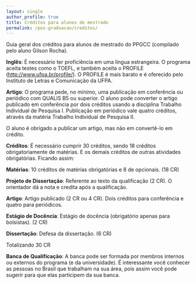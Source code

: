 ```yaml
---
layout: single
author_profile: true
title: Créditos para alunos de mestrado
permalink: /pos-graduacao/creditos/
---
```


Guia geral dos créditos para alunos de mestrado do PPGCC (compilado pelo aluno Gilson Rocha).

**Inglês**: É necessário ter proficiência em uma língua estrangeira. O programa aceita testes como o TOEFL, e também aceita o PROFILE (http://www.ufpa.br/profile/). O PROFILE é mais barato e é oferecido pelo Instituto de Letras e Comunicação da UFPA.

**Artigo**: O programa pede, no mínimo, uma publicação em conferência ou periódico com QUALIS B5 ou superior. O aluno pode converter o artigo publicado em conferência por dois créditos usando a disciplina Trabalho Individual de Pesquisa I. Publicação em periódico vale quatro créditos, através da matéria Trabalho Individual de Pesquisa II.

O aluno é obrigado a publicar um artigo, mas não em convertê-lo em crédito.

**Créditos**: É necessário cumprir 30 créditos, sendo 18 créditos obrigatoriamente de matérias. E os demais créditos de outras atividades obrigatórias. Ficando assim:

**Matérias**: 10 créditos de matérias obrigatórias e 8 de opcionais. (18 CR)

**Projeto de Dissertação**: Referente ao texto da qualificação (2 CR). O orientador dá a nota e credita após a qualificação.

**Artigo**: Artigo publicado (2 CR ou 4 CR). Dois créditos para conferência e quatro para periódicos.

**Estágio de Docência**: Estágio de docência (obrigatório apenas para bolsistas). (2 CR)

**Dissertação**: Defesa da dissertação. (6 CR)

Totalizando 30 CR

**Banca de Qualificação**: A banca pode ser formada por membros internos ou externos do programa (e da universidade). É interessante você conhecer as pessoas no Brasil que trabalham na sua área, pois assim você pode sugerir para que elas participem da sua banca.

